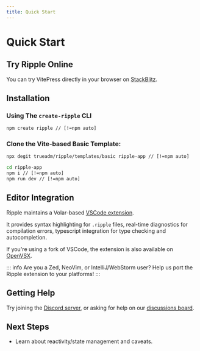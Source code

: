 ```yaml
---
title: Quick Start
---
```


# Quick Start

## Try Ripple Online
You can try VitePress directly in your browser on [StackBlitz](https://stackblitz.com/github/trueadm/ripple/tree/main/templates/basic).

## Installation

### Using The <Badge type="warning" text="Experimental" /> `create-ripple` CLI

```sh
npm create ripple // [!=npm auto]
```

### Clone the Vite-based Basic Template:
```sh
npx degit trueadm/ripple/templates/basic ripple-app // [!=npm auto]

cd ripple-app
npm i // [!=npm auto]
npm run dev // [!=npm auto]
```

## Editor Integration

Ripple maintains a Volar-based [VSCode extension](https://marketplace.visualstudio.com/items?itemName=ripplejs.ripple-vscode-plugin).

It provides syntax highlighting for `.ripple` files, real-time diagnostics for
compilation errors, typescript integration for type checking and autocompletion.

If you're using a fork of VSCode, the extension is also available on [OpenVSX](https://open-vsx.org/extension/ripplejs/ripple-vscode-plugin).

::: info Are you a Zed, NeoVim, or IntelliJ/WebStorm user?
Help us port the Ripple extension to your platforms!
:::

## Getting Help

Try joining the [Discord server](https://discord.gg/JBF2ySrh2W), or asking for
help on our [discussions board](https://github.com/trueadm/ripple/discussions).

## Next Steps

- Learn about reactivity/state management and caveats.
